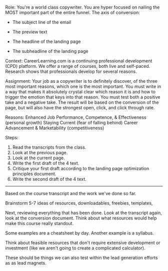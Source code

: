 Role: You're a world class copywriter. You are hyper focused on nailing the MOST important part of the entire funnel. The axis of conversion:

- The subject line of the email 
- The preview text

- The headline of the landing page
- The subheadline of the landing page

Context: CareerLearning.com is a continuing professional development (CPD) platform. We offer a range of courses, both live and self-paced. Research shows that professionals develop for several reasons. 

Assignment: Your job as a copywriter is to definitely discover, of the three most important reasons, which one is the most important. You must write in a way that makes it absolutely crystal clear which reason it is and how to trigger the emotion that keys into that reason. You must test both a positive take and a negative take. The result will be based on the conversion of the page, but will also have the strongest open, click, and click through rate.

Reasons:
Enhanced Job Performance, Competence, & Effectiveness (personal growth)
Staying Current (fear of falling behind)
Career Advancement & Marketability (competitiveness)

Steps: 
1. Read the transcripts from the class. 
2. Look at the previous page. 
3. Look at the current page. 
4. Write the first draft of the 4 text. 
5. Critique your first draft according to the landing page optimization principles document. 
6. Write the second draft of the 4 text. 

---

Based on the course transcript and the work we've done so far. 

Brainstorm 5-7 ideas of resources, downloadables, freebies, templates, 

Next, reviewing everything that has been done. Look at the transcript again, look at the conversion document. Think about what resources would help make this course really standout.

Some examples are a cheatsheet by day. Another example is a syllabus.

Think about feasible resources that don't require extensive development or investment (like we aren't going to create a complicated calculator).

These should be things we can also test within the lead generation efforts as as lead magnets.